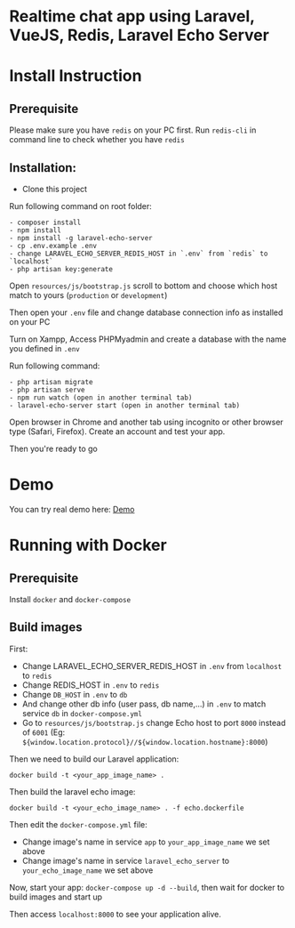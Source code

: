 # Realtime chat app using Laravel, VueJS, Redis, Laravel Echo Server

# Install Instruction
## Prerequisite
Please make sure you have `redis` on your PC first. Run `redis-cli` in command line to check whether you have `redis`

## Installation:
- Clone this project

Run following command on root folder:

	- composer install
	- npm install
	- npm install -g laravel-echo-server
	- cp .env.example .env
	- change LARAVEL_ECHO_SERVER_REDIS_HOST in `.env` from `redis` to `localhost`
	- php artisan key:generate

Open `resources/js/bootstrap.js` scroll to bottom and choose which host match to yours (`production` or `development`)

Then open your `.env` file and change database connection info as installed on your PC

Turn on Xampp, Access PHPMyadmin and create a database with the name you defined in `.env`

Run following command: 

	- php artisan migrate
	- php artisan serve
	- npm run watch (open in another terminal tab)
	- laravel-echo-server start (open in another terminal tab)

Open browser in Chrome and another tab using incognito or other browser type (Safari, Firefox). Create an account and test your app.

Then you're ready to go
# Demo
You can try real demo here: [Demo](https://public-chat.jamesisme.com/)

# Running with Docker
## Prerequisite
Install `docker` and `docker-compose`

## Build images
First:
- Change LARAVEL_ECHO_SERVER_REDIS_HOST in `.env` from `localhost` to `redis`
- Change REDIS_HOST in `.env` to `redis`
- Change `DB_HOST` in `.env` to `db`
- And change other db info (user pass, db name,...) in `.env` to match service `db` in `docker-compose.yml`
- Go to `resources/js/bootstrap.js` change Echo host to port `8000` instead of `6001` (Eg: `${window.location.protocol}//${window.location.hostname}:8000`)

Then we need to build our Laravel application:
```
docker build -t <your_app_image_name> .
```
Then build the laravel echo image:
```
docker build -t <your_echo_image_name> . -f echo.dockerfile
```

Then edit the `docker-compose.yml` file:
- Change image's name in service `app` to `your_app_image_name` we set above
- Change image's name in service `laravel_echo_server` to `your_echo_image_name` we set above

Now, start your app: `docker-compose up -d --build`, then wait for docker to build images and start up

Then access `localhost:8000` to see your application alive.

